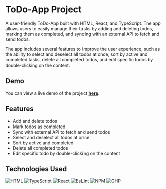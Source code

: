 # ToDo-App Project

A user-friendly ToDo-App built with HTML, React, and TypeScript. The app allows users to easily manage their tasks by adding and deleting todos, marking them as completed, and syncing with an external API to fetch and send todos.

The app includes several features to improve the user experience, such as the ability to select and deselect all todos at once, sort by active and completed tasks, delete all completed todos, and edit specific todos by double-clicking on the content.

## Demo

You can view a live demo of the project **[here](https://kielpinskij.github.io/todo-app/)**.

## Features

- Add and delete todos
- Mark todos as completed
- Sync with external API to fetch and send todos
- Select and deselect all todos at once
- Sort by active and completed
- Delete all completed todos
- Edit specific todo by double-clicking on the content

## Technologies Used

![HTML](https://img.shields.io/badge/HTML5-E34F26?style=for-the-badge&logo=html5&logoColor=white)
![TypeScript](https://img.shields.io/badge/TypeScript-3178C6.svg?style=for-the-badge&logo=TypeScript&logoColor=white)
![React](https://img.shields.io/badge/React-61DAFB.svg?style=for-the-badge&logo=React&logoColor=black)
![EsLint](https://img.shields.io/badge/eslint-3A33D1?style=for-the-badge&logo=eslint&logoColor=white)
![NPM](https://img.shields.io/badge/npm-CB3837?style=for-the-badge&logo=npm&logoColor=white)
![GHP](https://img.shields.io/badge/GitHub%20Pages-222222?style=for-the-badge&logo=GitHub%20Pages&logoColor=white)
